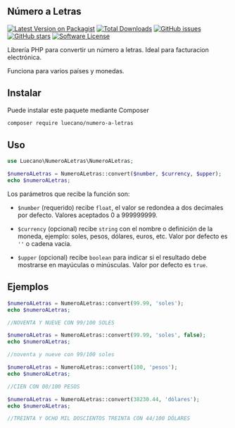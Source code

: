 ## Número a Letras

[![Latest Version on Packagist](https://img.shields.io/packagist/v/luecano/numero-a-letras.svg?style=flat-square)](https://packagist.org/packages/luecano/numero-a-letras)
[![Total Downloads](https://img.shields.io/packagist/dt/luecano/numero-a-letras.svg?style=flat-square)](https://packagist.org/packages/luecano/numero-a-letras)
[![GitHub issues](https://img.shields.io/github/issues/luecano/numero-a-letras.svg?style=flat-square)](https://github.com/luecano/numero-a-letras/issues)
[![GitHub stars](https://img.shields.io/github/stars/luecano/numero-a-letras.svg?style=flat-square)](https://github.com/luecano/numero-a-letras/stargazers)
[![Software License](https://img.shields.io/badge/license-MIT-brightgreen.svg?style=flat-square)](https://packagist.org/packages/luecano/numero-a-letras)

Librería PHP para convertir un número a letras. Ideal para facturacion electrónica.

Funciona para varios países y monedas.

## Instalar

Puede instalar este paquete mediante Composer

```bash
composer require luecano/numero-a-letras
```

## Uso

```php
use Luecano\NumeroALetras\NumeroALetras;

$numeroALetras = NumeroALetras::convert($number, $currency, $upper);
echo $numeroALetras;
```

Los parámetros que recibe la función son:

- `$number` (requerido) recibe `float`, el valor se redondea a dos decimales por defecto. Valores aceptados 0 a 999999999.

- `$currency` (opcional) recibe `string` con el nombre o definición de la moneda, ejemplo: soles, pesos, dólares, euros, etc. Valor por defecto es `''` o cadena vacia.

- `$upper` (opcional) recibe `boolean` para indicar si el resultado debe mostrarse en mayúculas o minúsculas. Valor por defecto es `true`.

## Ejemplos

```php
$numeroALetras = NumeroALetras::convert(99.99, 'soles');
echo $numeroALetras;

//NOVENTA Y NUEVE CON 99/100 SOLES
```

```php
$numeroALetras = NumeroALetras::convert(99.99, 'soles', false);
echo $numeroALetras;

//noventa y nueve con 99/100 soles
```

```php
$numeroALetras = NumeroALetras::convert(100, 'pesos');
echo $numeroALetras;

//CIEN CON 00/100 PESOS
```

```php
$numeroALetras = NumeroALetras::convert(38230.44, 'dólares');
echo $numeroALetras;

//TREINTA Y OCHO MIL DOSCIENTOS TREINTA CON 44/100 DÓLARES
```
